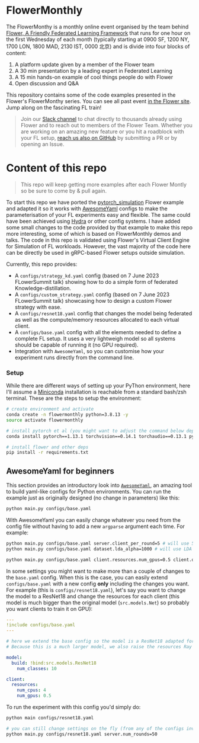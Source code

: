 # FlowerMonthly


The FlowerMonthy is a monthly online event organised by the team behind [Flower, A Friendly Federated Learning Framework](https://flower.dev/) that runs for one hour on the first Wednesday of each month (typically starting at 0900 SF, 1200 NY, 1700 LON, 1800 MAD, 2130 IST, 0000 北京) and is divide into four blocks of content:

  1. A platform update given by a member of the Flower team
  2. A 30 min presentation by a leading expert in Federated Learning
  3. A 15 min hands-on example of cool things people do with Flower
  4. Open discussion and Q&A

This repository contains some of the code examples presented in the Flower's FlowerMonthy series. You can see all past event [in the Flower site](https://flower.dev/conf/flower-monthly/). Jump along on the fascinating FL train! 

> Join our [Slack channel](https://flower.dev/join-slack/) to chat directly to thousands already using Flower and to reach out to members of the Flower Team. Whether you are working on an amazing new feature or you hit a roadblock with your FL setup, [reach us also on GitHub](https://github.com/adap/flower) by submitting a PR or by opening an Issue.


# Content of this repo

> This repo will keep getting more examples after each Flower Montly so be sure to come by & pull again.


To start this repo we have ported the [pytorch_simulation](https://github.com/adap/flower/tree/main/examples/simulation_pytorch) Flower example and adapted it so it works with [AwesomeYaml](https://github.com/SamsungLabs/awesomeyaml) configs to make the parameterisation of your FL experiments easy and flexible. The same could have been achieved using [Hydra](https://hydra.cc/) or other config systems. I have added some small changes to the code provided by that example to make this repo more interesting, some of which is based on FlowerMonthly demos and talks. The code in this repo is validated using Flower's Virtual Client Engine for Simulation of FL workloads. However, the vast majority of the code here can be directly be used in gRPC-based Flower setups outside simulation.

Currently, this repo provides:

* A `configs/strategy_kd.yaml` config (based on 7 June 2023 FLowerSummit talk) showing how to do a simple form of federated Knowledge-distillation.
* A `configs/custom_strategy.yaml` config (based on 7 June 2023 FLowerSummit talk) showcasing how to design a custom Flower strategy with ease.
* A `configs/resnet18.yaml` config that changes the model being federated as well as the compute/memory resources allocated to each virtual client.
* A `configs/base.yaml` config with all the elements needed to define a complete FL setup. It uses a very lightweigh model so all systems should be capable of running it (no GPU required).
* Integration with `AwesomeYaml`, so you can customise how your experiment runs directly from the command line.

### Setup

While there are different ways of setting up your PyThon environment, here I'll assume a [Miniconda](https://docs.conda.io/en/latest/miniconda.html) installation is reachable from a standard bash/zsh terminal. These are the steps to setup the environment:

```bash
# create environment and activate
conda create -n flowermonthly python=3.8.13 -y
source activate flowermonthly

# install pytorch et al (you might want to adjust the command below depending on your platform/OS: https://pytorch.org/get-started/locally/)
conda install pytorch==1.13.1 torchvision==0.14.1 torchaudio==0.13.1 pytorch-cuda=11.6 -c pytorch -c nvidia -y

# install flower and other deps
pip install -r requirements.txt
```


## AwesomeYaml for beginners

This section provides an introductory look into [`AwesomeYaml`](https://github.com/SamsungLabs/awesomeyaml), an amazing tool to build yaml-like configs for Python environments. You can run the example just as originally designed (no change in parameters) like this:
```bash
python main.py configs/base.yaml
```

With AwesomeYaml you can easily change whatever you need from the config file without having to add a new `argparse` argument each time. For example:
```bash
python main.py configs/base.yaml server.client_per_round=5 # will use 5 clients per round instead of the default 10
python main.py configs/base.yaml dataset.lda_alpha=1000 # will use LDA alpha=1000 (making it IID) instead of the default value (1.0)

python main.py configs/base.yaml client.resources.num_gpus=0.5 client.optim.lr=0.1 # allocates 50% of a GPU to each client and changes their learning rate to 0.1
```

In some settings you might want to make more than a couple of changes to the `base.yaml` config. When this is the case, you can easily extend `configs/base.yaml` with a new config **only** including the changes you want. For example (this is `configs/resnet18.yaml`), let's say you want to change the model to a ResNet18 and change the resources for each client (this model is much bigger than the original model (`src.models.Net`) so probably you want clients to train it on GPU):

```yaml
---
!include configs/base.yaml
---

# here we extend the base config so the model is a ResNet18 adapted for CIFAR-10
# Because this is a much larger model, we also raise the resources Ray grants to each client

model:
  build: !bind:src.models.ResNet18
    num_classes: 10

client:
  resources:
    num_cpus: 4
    num_gpus: 0.5
```

To run the experiment with this config you'd simply do:

```bash
python main configs/resnet18.yaml

# you can still change settings on the fly (from any of the configs involved)
python main.py configs/resnet18.yaml server.num_rounds=50
```
